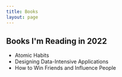 ```yaml
---
title: Books
layout: page
---
```


<h2>Books I'm Reading in 2022</h2>

<ul class="skill-list">
	<li>Atomic Habits</li>
	<li>Designing Data-Intensive Applications</li>
	<li>How to Win Friends and Influence People</li>
</ul>
